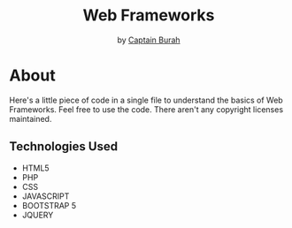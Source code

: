 <h1 align="center">Web Frameworks</h1>

<p align="center">by <a href="https://www.instagram.com/captain_burah">Captain Burah</a>

# About
Here's a little piece of code in a single file to understand the basics of Web Frameworks. Feel free to use the code. There aren't any copyright licenses maintained.

## Technologies Used
- HTML5
- PHP
- CSS
- JAVASCRIPT
- BOOTSTRAP 5
- JQUERY
